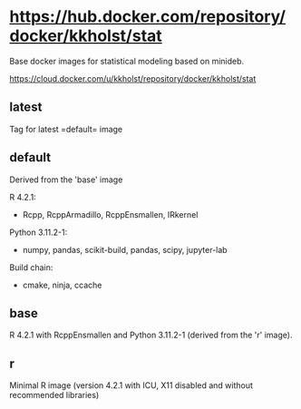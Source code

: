 # https://hub.docker.com/repository/docker/kkholst/stat

Base docker images for statistical modeling based on minideb.

https://cloud.docker.com/u/kkholst/repository/docker/kkholst/stat

## latest
Tag for latest =default= image

## default
Derived from the 'base' image

R 4.2.1:
- Rcpp, RcppArmadillo, RcppEnsmallen, IRkernel

Python 3.11.2-1:
- numpy, pandas, scikit-build, pandas, scipy, jupyter-lab

Build chain:
- cmake, ninja, ccache

## base
R 4.2.1 with RcppEnsmallen and Python 3.11.2-1 (derived from the 'r' image).

## r
Minimal R image (version 4.2.1 with ICU, X11 disabled and without recommended libraries)


